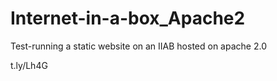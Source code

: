 # Internet-in-a-box_Apache2
Test-running a static website on an IIAB hosted on apache 2.0


t.ly/Lh4G
